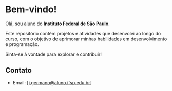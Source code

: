 # Bem-vindo!

Olá, sou aluno do **Instituto Federal de São Paulo**.

Este repositório contém projetos e atividades que desenvolvi ao longo do curso, com o objetivo de aprimorar minhas habilidades em desenvolvimento e programação.

Sinta-se à vontade para explorar e contribuir!

## Contato

- Email: [j.germano@aluno.ifsp.edu.br]
